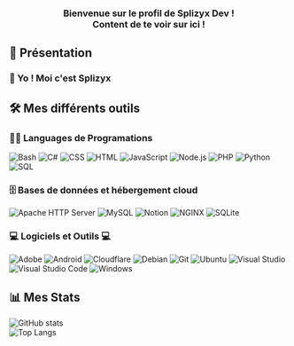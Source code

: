<h3 align="center">
  Bienvenue sur le profil de Splizyx Dev !
  <br>
  Content de te voir sur ici !
</h3>

## 👨 Présentation

### 👋 Yo ! Moi c'est Splizyx

## 🛠️ Mes différents outils

### 👨‍💻 Languages de Programations

<p>
  <img alt="Bash" src="https://img.shields.io/badge/bash-121011.svg?logo=gnu-bash&logoColor=white&style=for-the-badge">
  <img alt="C#" src="https://custom-icon-badges.herokuapp.com/badge/C%23-68217A.svg?logo=cs2&logoColor=white&style=for-the-badge">
  <img alt="CSS" src="https://img.shields.io/badge/css-1572B6.svg?logo=css3&logoColor=white&style=for-the-badge">
  <img alt="HTML" src="https://img.shields.io/badge/html-E34F26.svg?logo=html5&logoColor=white&style=for-the-badge">
  <img alt="JavaScript" src="https://img.shields.io/badge/javaScript-F7DF1E.svg?logo=javascript&logoColor=black&style=for-the-badge">
  <img alt="Node.js" src="https://img.shields.io/badge/node.js-43853D.svg?logo=node.js&logoColor=white&style=for-the-badge">
  <img alt="PHP" src="https://img.shields.io/badge/php-777BB4.svg?logo=php&logoColor=white&style=for-the-badge">
  <img alt="Python" src="https://img.shields.io/badge/python-14354C.svg?logo=python&logoColor=white&style=for-the-badge">
  <img alt="SQL" src="https://custom-icon-badges.herokuapp.com/badge/sql-025E8C.svg?logo=database&logoColor=white&style=for-the-badge">
</p>

### 🗄️ Bases de données et hébergement cloud

<p>
  <img alt="Apache HTTP Server" src="https://img.shields.io/badge/apache-D22128?logo=apache&logoColor=white&style=for-the-badge">
  <img alt="MySQL" src="https://img.shields.io/badge/mysql-00f.svg?logo=mysql&logoColor=white&style=for-the-badge">
  <img alt="Notion" src="https://img.shields.io/badge/notion-010101.svg?logo=notion&logoColor=white&style=for-the-badge">
  <img alt="NGINX" src ="https://img.shields.io/badge/nginx-009639?logo=nginx&logoColor=white&style=for-the-badge">
  <img alt="SQLite" src ="https://img.shields.io/badge/sqlite-07405e.svg?logo=sqlite&logoColor=white&style=for-the-badge">
</p>

### 💻 Logiciels et Outils 💻

<p>
  <img alt="Adobe" src="https://img.shields.io/badge/adobe-FF0000.svg?logo=adobe&logoColor=white&style=for-the-badge">
  <img alt="Android" src="https://img.shields.io/badge/android-3DDC84?logo=android&logoColor=white&style=for-the-badge">
  <img alt="Cloudflare" src="https://img.shields.io/badge/cloudflare-E95420?logo=cloudflare&logoColor=white&style=for-the-badge">
  <img alt="Debian" src="https://img.shields.io/badge/debian-FF0000?logo=debian&logoColor=white&style=for-the-badge">
  <img alt="Git" src="https://img.shields.io/badge/git-141E24.svg?logo=git&logoColor=white&style=for-the-badge">
  <img alt="Ubuntu" src="https://img.shields.io/badge/ubuntu-E95420?logo=ubuntu&logoColor=white&style=for-the-badge">
  <img alt="Visual Studio" src="https://img.shields.io/badge/visual%20studio-5C2D91?logo=visual-studio&logoColor=white&style=for-the-badge">
  <img alt="Visual Studio Code" src="https://img.shields.io/badge/visual%20studio%20code-0078d7.svg?logo=visual-studio-code&logoColor=white&style=for-the-badge">
  <img alt="Windows" src="https://img.shields.io/badge/windows-0078d7.svg?logo=windows&logoColor=white&style=for-the-badge">
</p>

## 📊 Mes Stats
 
![GitHub stats](https://github-readme-stats.vercel.app/api?username=Splizyx&count_private=true&show_icons=true&theme=dracula)  
![Top Langs](https://github-readme-stats.vercel.app/api/top-langs/?username=Splizyx&layout=compact&theme=dracula)
<!--
**Splizyx/Splizyx** is a ✨ _special_ ✨ repository because its `README.md` (this file) appears on your GitHub profile.

Here are some ideas to get you started:

- 🔭 I’m currently working on ...
- 🌱 I’m currently learning ...
- 👯 I’m looking to collaborate on ...
- 🤔 I’m looking for help with ...
- 💬 Ask me about ...
- 📫 How to reach me: ...
- 😄 Pronouns: ...
- ⚡ Fun fact: ...
-->


